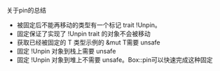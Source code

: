 


关于pin的总结
- 被固定后不能再移动的类型有一个标记 trait !Unpin。
- 固定保证了实现了 !Unpin trait 的对象不会被移动
- 获取已经被固定的 T 类型示例的 &mut T需要 unsafe
- 固定 !Unpin 对象到栈上需要 unsafe
- 固定 !Unpin 对象到堆上不需要 unsafe。Box::pin可以快速完成这种固定